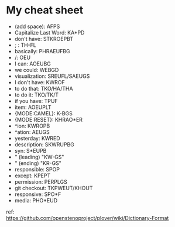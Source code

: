 # My cheat sheet

 * (add space): AFPS
 * Capitalize Last Word: KA*PD
 * don't have: STKROEPBT
 * ; : TH-FL
 * basically: PHRAEUFBG
 * /: OEU
 * I can: AOEUBG
 * we could: WEBGD
 * visualization: SREUFL/SAEUGS
 * I don't have: KWROF
 * to do that: TKO/HA/THA
 * to do it: TKO/TK/T
 * if you have: TPUF
 * item: AOEUPLT
 * {MODE:CAMEL}: K-BGS
 * {MODE:RESET}: KHRAO*ER
 * ^ion: KWROPB
 * ^ation: AEUGS
 * yesterday: KWRED
 * description: SKWRUPBG
 * syn: S*EUPB
 * " (leading) "KW-GS"
 * " (ending) "KR-GS"
 * responsible: SPOP
 * except: KPEPT
 * permission: PERPLGS
 * git checkout: TKPWEUT/KHOUT
 * responsive: SPO*F
 * media: PHO*EUD

ref:  
https://github.com/openstenoproject/plover/wiki/Dictionary-Format